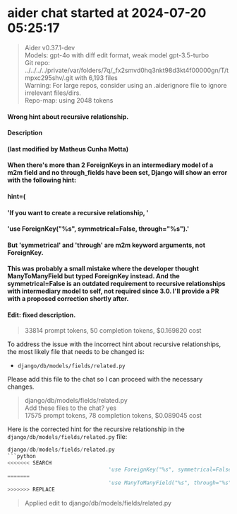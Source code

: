 
# aider chat started at 2024-07-20 05:25:17

> Aider v0.37.1-dev  
> Models: gpt-4o with diff edit format, weak model gpt-3.5-turbo  
> Git repo: ../../../../private/var/folders/7q/_fx2smvd0hq3nkt98d3kt4f00000gn/T/tmpxc295shv/.git with 6,193 files  
> Warning: For large repos, consider using an .aiderignore file to ignore irrelevant files/dirs.  
> Repo-map: using 2048 tokens  

#### Wrong hint about recursive relationship.  
#### Description  
#### 	   
#### 		(last modified by Matheus Cunha Motta)  
#### 	   
#### When there's more than 2 ForeignKeys in an intermediary model of a m2m field and no through_fields have been set, Django will show an error with the following hint:  
#### hint=(  
#### 	'If you want to create a recursive relationship, '  
#### 	'use ForeignKey("%s", symmetrical=False, through="%s").'  
#### But 'symmetrical' and 'through' are m2m keyword arguments, not ForeignKey.  
#### This was probably a small mistake where the developer thought ManyToManyField but typed ForeignKey instead. And the symmetrical=False is an outdated requirement to recursive relationships with intermediary model to self, not required since 3.0. I'll provide a PR with a proposed correction shortly after.  
#### Edit: fixed description.  
> 33814 prompt tokens, 50 completion tokens, $0.169820 cost  

To address the issue with the incorrect hint about recursive relationships, the most likely file that needs to be changed is:

- `django/db/models/fields/related.py`

Please add this file to the chat so I can proceed with the necessary changes.

> django/db/models/fields/related.py  
> Add these files to the chat? yes  
> 17575 prompt tokens, 78 completion tokens, $0.089045 cost  

Here is the corrected hint for the recursive relationship in the `django/db/models/fields/related.py` file:

```python
django/db/models/fields/related.py
```python
<<<<<<< SEARCH
                                'use ForeignKey("%s", symmetrical=False, through="%s").'
=======
                                'use ManyToManyField("%s", through="%s").'
>>>>>>> REPLACE
```

> Applied edit to django/db/models/fields/related.py  
